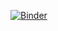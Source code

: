 [![Binder](https://mybinder.org/badge_logo.svg)](https://mybinder.org/v2/gh/marcecevallos/UDLA_Analitica_predictiva.git/main?labpath=Regresi%C3%B3n%20log%C3%ADstica%20multinomial%2FUnidad_No.%204_Regresion_log%C3%ADstica_multinomial.ipynb)

